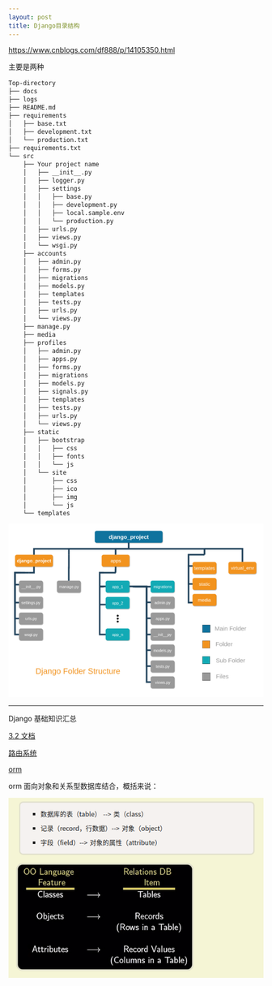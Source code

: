 ```yaml
---
layout: post
title: Django目录结构
---
```


https://www.cnblogs.com/df888/p/14105350.html


主要是两种


```
Top-directory
├── docs
├── logs
├── README.md
├── requirements
│   ├── base.txt
│   ├── development.txt
│   └── production.txt
├── requirements.txt
└── src
    ├── Your project name
    │   ├── __init__.py
    │   ├── logger.py
    │   ├── settings
    │   │   ├── base.py
    │   │   ├── development.py
    │   │   ├── local.sample.env
    │   │   └── production.py
    │   ├── urls.py
    │   ├── views.py
    │   └── wsgi.py
    ├── accounts
    │   ├── admin.py
    │   ├── forms.py
    │   ├── migrations
    │   ├── models.py
    │   ├── templates
    │   ├── tests.py
    │   ├── urls.py
    │   └── views.py
    ├── manage.py
    ├── media
    ├── profiles
    │   ├── admin.py
    │   ├── apps.py
    │   ├── forms.py
    │   ├── migrations
    │   ├── models.py
    │   ├── signals.py
    │   ├── templates
    │   ├── tests.py
    │   ├── urls.py
    │   └── views.py
    ├── static
    │   ├── bootstrap
    │   │   ├── css
    │   │   ├── fonts
    │   │   └── js
    │   └── site
    │       ├── css
    │       ├── ico
    │       ├── img
    │       └── js
    └── templates

```

![](https://raw.githubusercontent.com/v1otusc/PicBed/master/1629545-20201208201856256-437104103.png)

----

Django 基础知识汇总

[3.2 文档](https://docs.djangoproject.com/en/3.2/)

[路由系统](https://www.jianshu.com/p/f15981fa3d89)

[orm](https://www.ruanyifeng.com/blog/2019/02/orm-tutorial.html)

orm 面向对象和关系型数据库结合，概括来说：

![](https://raw.githubusercontent.com/v1otusc/PicBed/master/20230123172530.png)

